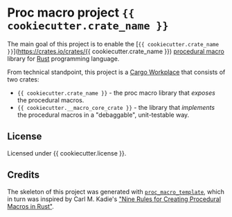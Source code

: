 # Proc macro project `{{ cookiecutter.crate_name }}`

The main goal of this project is to enable the [`{{ cookiecutter.crate_name }}`](https://crates.io/crates/{{ cookiecutter.crate_name }}) [procedural macro](https://doc.rust-lang.org/reference/procedural-macros.html#procedural-macros) library for [Rust](https://www.rust-lang.org/) programming language.

From technical standpoint, this project is a [Cargo Workplace](https://doc.rust-lang.org/book/ch14-03-cargo-workspaces.html) that consists of two crates:

* `{{ cookiecutter.crate_name }}` - the proc macro library that *exposes* the procedural macros.
* `{{ cookiecutter.__macro_core_crate }}` - the library that *implements* the procedural macros in a "debaggable", unit-testable way.

## License

Licensed under {{ cookiecutter.license }}.

## Credits

The skeleton of this project was generated with [`proc_macro_template`](https://github.com/JohnScience/proc_macro_template), which in turn was inspired by Carl M. Kadie's ["Nine Rules for Creating Procedural Macros in Rust"](https://towardsdatascience.com/nine-rules-for-creating-procedural-macros-in-rust-595aa476a7ff).
